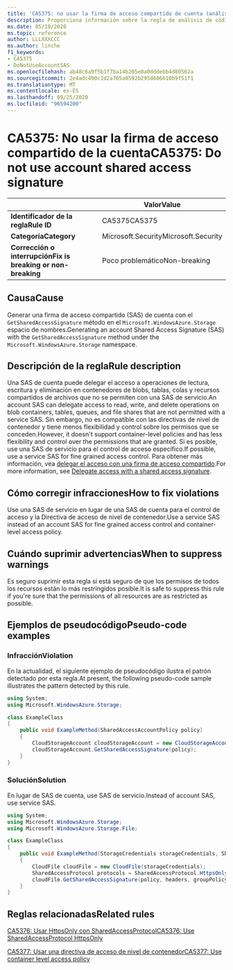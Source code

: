 ```yaml
---
title: 'CA5375: no usar la firma de acceso compartido de cuenta (análisis de código)'
description: Proporciona información sobre la regla de análisis de código CA5375, incluidas las causas, cómo corregir las infracciones y cuándo suprimirlas.
ms.date: 05/19/2020
ms.topic: reference
author: LLLXXXCCC
ms.author: linche
f1_keywords:
- CA5375
- DoNotUseAccountSAS
ms.openlocfilehash: ab48c6a9f5b1f7ba14b205e0a0dddebb4d80562a
ms.sourcegitcommit: 2e4adc490c1d2a705a0592b295d606b10b9f51f1
ms.translationtype: MT
ms.contentlocale: es-ES
ms.lasthandoff: 09/25/2020
ms.locfileid: "96594200"
---
```

# <a name="ca5375-do-not-use-account-shared-access-signature"></a><span data-ttu-id="d01c2-103">CA5375: No usar la firma de acceso compartido de la cuenta</span><span class="sxs-lookup"><span data-stu-id="d01c2-103">CA5375: Do not use account shared access signature</span></span>

| | <span data-ttu-id="d01c2-104">Valor</span><span class="sxs-lookup"><span data-stu-id="d01c2-104">Value</span></span> |
|-|-|
| <span data-ttu-id="d01c2-105">**Identificador de la regla**</span><span class="sxs-lookup"><span data-stu-id="d01c2-105">**Rule ID**</span></span> |<span data-ttu-id="d01c2-106">CA5375</span><span class="sxs-lookup"><span data-stu-id="d01c2-106">CA5375</span></span>|
| <span data-ttu-id="d01c2-107">**Categoría**</span><span class="sxs-lookup"><span data-stu-id="d01c2-107">**Category**</span></span> |<span data-ttu-id="d01c2-108">Microsoft.Security</span><span class="sxs-lookup"><span data-stu-id="d01c2-108">Microsoft.Security</span></span>|
| <span data-ttu-id="d01c2-109">**Corrección o interrupción**</span><span class="sxs-lookup"><span data-stu-id="d01c2-109">**Fix is breaking or non-breaking**</span></span> |<span data-ttu-id="d01c2-110">Poco problemático</span><span class="sxs-lookup"><span data-stu-id="d01c2-110">Non-breaking</span></span>|

## <a name="cause"></a><span data-ttu-id="d01c2-111">Causa</span><span class="sxs-lookup"><span data-stu-id="d01c2-111">Cause</span></span>

<span data-ttu-id="d01c2-112">Generar una firma de acceso compartido (SAS) de cuenta con el `GetSharedAccessSignature` método en el `Microsoft.WindowsAzure.Storage` espacio de nombres.</span><span class="sxs-lookup"><span data-stu-id="d01c2-112">Generating an account Shared Access Signature (SAS) with the `GetSharedAccessSignature` method under the `Microsoft.WindowsAzure.Storage` namespace.</span></span>

## <a name="rule-description"></a><span data-ttu-id="d01c2-113">Descripción de la regla</span><span class="sxs-lookup"><span data-stu-id="d01c2-113">Rule description</span></span>

<span data-ttu-id="d01c2-114">Una SAS de cuenta puede delegar el acceso a operaciones de lectura, escritura y eliminación en contenedores de blobs, tablas, colas y recursos compartidos de archivos que no se permiten con una SAS de servicio.</span><span class="sxs-lookup"><span data-stu-id="d01c2-114">An account SAS can delegate access to read, write, and delete operations on blob containers, tables, queues, and file shares that are not permitted with a service SAS.</span></span> <span data-ttu-id="d01c2-115">Sin embargo, no es compatible con las directivas de nivel de contenedor y tiene menos flexibilidad y control sobre los permisos que se conceden.</span><span class="sxs-lookup"><span data-stu-id="d01c2-115">However, it doesn't support container-level policies and has less flexibility and control over the permissions that are granted.</span></span> <span data-ttu-id="d01c2-116">Si es posible, use una SAS de servicio para el control de acceso específico.</span><span class="sxs-lookup"><span data-stu-id="d01c2-116">If possible, use a service SAS for fine grained access control.</span></span> <span data-ttu-id="d01c2-117">Para obtener más información, vea [delegar el acceso con una firma de acceso compartido](/rest/api/storageservices/delegate-access-with-shared-access-signature).</span><span class="sxs-lookup"><span data-stu-id="d01c2-117">For more information, see [Delegate access with a shared access signature](/rest/api/storageservices/delegate-access-with-shared-access-signature).</span></span>

## <a name="how-to-fix-violations"></a><span data-ttu-id="d01c2-118">Cómo corregir infracciones</span><span class="sxs-lookup"><span data-stu-id="d01c2-118">How to fix violations</span></span>

<span data-ttu-id="d01c2-119">Use una SAS de servicio en lugar de una SAS de cuenta para el control de acceso y la Directiva de acceso de nivel de contenedor.</span><span class="sxs-lookup"><span data-stu-id="d01c2-119">Use a service SAS instead of an account SAS for fine grained access control and container-level access policy.</span></span>

## <a name="when-to-suppress-warnings"></a><span data-ttu-id="d01c2-120">Cuándo suprimir advertencias</span><span class="sxs-lookup"><span data-stu-id="d01c2-120">When to suppress warnings</span></span>

<span data-ttu-id="d01c2-121">Es seguro suprimir esta regla si está seguro de que los permisos de todos los recursos están lo más restringidos posible.</span><span class="sxs-lookup"><span data-stu-id="d01c2-121">It is safe to suppress this rule if you're sure that the permissions of all resources are as restricted as possible.</span></span>

## <a name="pseudo-code-examples"></a><span data-ttu-id="d01c2-122">Ejemplos de pseudocódigo</span><span class="sxs-lookup"><span data-stu-id="d01c2-122">Pseudo-code examples</span></span>

### <a name="violation"></a><span data-ttu-id="d01c2-123">Infracción</span><span class="sxs-lookup"><span data-stu-id="d01c2-123">Violation</span></span>

<span data-ttu-id="d01c2-124">En la actualidad, el siguiente ejemplo de pseudocódigo ilustra el patrón detectado por esta regla.</span><span class="sxs-lookup"><span data-stu-id="d01c2-124">At present, the following pseudo-code sample illustrates the pattern detected by this rule.</span></span>

```csharp
using System;
using Microsoft.WindowsAzure.Storage;

class ExampleClass
{
    public void ExampleMethod(SharedAccessAccountPolicy policy)
    {
        CloudStorageAccount cloudStorageAccount = new CloudStorageAccount();
        cloudStorageAccount.GetSharedAccessSignature(policy);
    }
}
```

### <a name="solution"></a><span data-ttu-id="d01c2-125">Solución</span><span class="sxs-lookup"><span data-stu-id="d01c2-125">Solution</span></span>

<span data-ttu-id="d01c2-126">En lugar de SAS de cuenta, use SAS de servicio.</span><span class="sxs-lookup"><span data-stu-id="d01c2-126">Instead of account SAS, use service SAS.</span></span>

```csharp
using System;
using Microsoft.WindowsAzure.Storage;
using Microsoft.WindowsAzure.Storage.File;

class ExampleClass
{
    public void ExampleMethod(StorageCredentials storageCredentials, SharedAccessFilePolicy policy, SharedAccessFileHeaders headers, string groupPolicyIdentifier, IPAddressOrRange ipAddressOrRange)
    {
        CloudFile cloudFile = new CloudFile(storageCredentials);
        SharedAccessProtocol protocols = SharedAccessProtocol.HttpsOnly;
        cloudFile.GetSharedAccessSignature(policy, headers, groupPolicyIdentifier, protocols, ipAddressOrRange);
    }
}
```

## <a name="related-rules"></a><span data-ttu-id="d01c2-127">Reglas relacionadas</span><span class="sxs-lookup"><span data-stu-id="d01c2-127">Related rules</span></span>

[<span data-ttu-id="d01c2-128">CA5376: Usar HttpsOnly con SharedAccessProtocol</span><span class="sxs-lookup"><span data-stu-id="d01c2-128">CA5376: Use SharedAccessProtocol HttpsOnly</span></span>](ca5376.md)

[<span data-ttu-id="d01c2-129">CA5377: Usar una directiva de acceso de nivel de contenedor</span><span class="sxs-lookup"><span data-stu-id="d01c2-129">CA5377: Use container level access policy</span></span>](ca5377.md)
